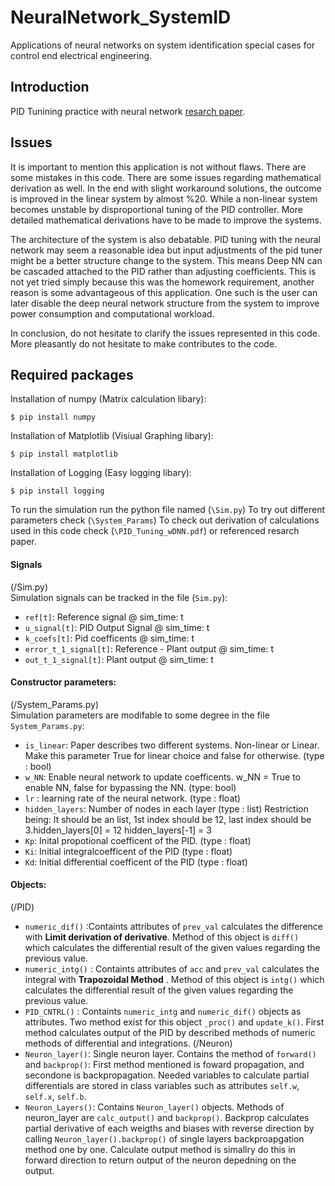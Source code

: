 # NeuralNetwork_SystemID
Applications of neural networks on system identification special cases for control end electrical engineering.


## Introduction

PID Tunining practice with neural network [resarch paper](https://ieeexplore.ieee.org/document/714292).

## Issues

It is important to mention this application is not without flaws. There are some mistakes in this code. There are some issues regarding mathematical derivation as well. In the end with slight workaround solutions, the outcome is improved in the linear system by almost %20. While a non-linear system becomes unstable by disproportional tuning of the PID controller. More detailed mathematical derivations have to be made to improve the systems.

The architecture of the system is also debatable. PID tuning with the neural network may seem a reasonable idea but input adjustments of the pid tuner might be a better structure change to the system. This means Deep NN can be cascaded attached to the PID rather than adjusting coefficients. This is not yet tried simply because this was the homework requirement, another reason is some advantageous of this application. One such is the user can later disable the deep neural network structure from the system to improve power consumption and computational workload.

In conclusion, do not hesitate to clarify the issues represented in this code. More pleasantly do not hesitate to make contributes to the code.
## Required packages

Installation of numpy (Matrix calculation libary):

    $ pip install numpy

Installation of Matplotlib (Visiual Graphing libary):

    $ pip install matplotlib

Installation of Logging (Easy logging libary):

    $ pip install logging

To run the simulation run the python file named (`\Sim.py`)
To try out different parameters check (`\System_Params`)
To check out derivation of calculations used in this code check (`\PID_Tuning_wDNN.pdf`) or referenced resarch paper.

#### Signals
(/Sim.py)<br>
Simulation signals can be tracked in the file (`Sim.py`):
* `ref[t]`: Reference signal  @ sim_time: t
* `u_signal[t]`: PID Output Signal @ sim_time: t
* `k_coefs[t]`: Pid coefficents @ sim_time: t
* `error_t_1_signal[t]`: Reference - Plant output  @ sim_time: t
* `out_t_1_signal[t]`: Plant output @ sim_time: t

#### Constructor parameters:
(/System_Params.py)<br>
Simulation parameters are modifable to some degree in the file `System_Params.py`:

* `is_linear`: Paper describes two different systems. Non-linear or Linear. Make this parameter True for linear choice and false for otherwise. (type : bool)
* `w_NN`: Enable neural network to update coefficents. w_NN = True to enable NN, false for bypassing the NN. (type: bool)
* `lr` : learning rate of the neural network. (type : float)
* `hidden_layers`: Number of nodes in each layer (type : list)
Restriction being:
It should be an list, 1st index should be 12, last index should be 3.hidden_layers[0] = 12 hidden_layers[-1] = 3
* `Kp`: Inital propotional coefficent of the PID. (type : float)
* `Ki`: Initial integralcoefficent of the PID (type : float)
* `Kd`: Initial differential coefficent of the PID (type : float)

#### Objects:
(/PID)<br>
* `numeric_dif()` :Containts attributes of `prev_val` calculates the difference with **Limit derivation of derivative**. Method of this object is `diff()` which calculates the differential result of the given values regarding the previous value.
* `numeric_intg()` : Containts attributes of `acc` and `prev_val` calculates the integral with **Trapozoidal Method** . Method of this object is `intg()` which calculates the differential result of the given values regarding the previous value.
* `PID_CNTRL()` : Containts `numeric_intg` and  `numeric_dif()` objects as attributes. Two method exist for this object `_proc()` and `update_k()`. First method calculates output of the PID by described methods of numeric methods of differential and integrations. 
(/Neuron)
* `Neuron_layer()`: Single neuron layer. Contains the method of `forward()` and `backprop()`: First method mentioned is foward propagation, and secondone is backpropagation. Needed variables to calculate partial differentials are stored in class variables such as attributes `self.w`, `self.x`, `self.b`.
* `Neuron_Layers()`: Contains `Neuron_layer()` objects. Methods of neuron_layer are `calc_output()` and `backprop()`. Backprop calculates partial derivative of each weigths and biases with reverse direction by calling `Neuron_layer().backprop()` of single layers backproapgation method one by one. Calculate output method is simallry do this in forward direction to return output of the neuron depedning on the output.